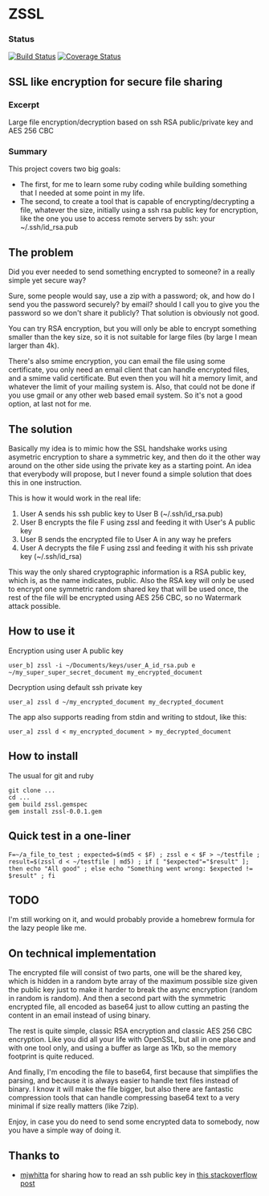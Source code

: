 # ZSSL

### Status
[![Build Status](https://travis-ci.org/pcarranza/zssl.png)](https://travis-ci.org/pcarranza/zssl)
[![Coverage Status](https://coveralls.io/repos/pcarranza/zssl/badge.png)](https://coveralls.io/r/pcarranza/zssl)

## SSL like encryption for secure file sharing

### Excerpt

Large file encryption/decryption based on ssh RSA public/private key and AES 256 CBC

### Summary

This project covers two big goals: 

* The first, for me to learn some ruby coding while building something that I needed at some point in my life. 
* The second, to create a tool that is capable of encrypting/decrypting a file, whatever the size, initially using a ssh rsa public key for encryption, like the one you use to access remote servers by ssh: your ~/.ssh/id_rsa.pub

## The problem

Did you ever needed to send something encrypted to someone? in a really simple yet secure way?

Sure, some people would say, use a zip with a password; ok, and how do I send you the password securely? by email? should I call you to give you the password so we don't share it publicly? That solution is obviously not good.

You can try RSA encryption, but you will only be able to encrypt something smaller than the key size, so it is not suitable for large files (by large I mean larger than 4k).

There's also smime encryption, you can email the file using some certificate, you only need an email client that can handle encrypted files, and a smime valid certificate. But even then you will hit a memory limit, and whatever the limit of your mailing system is.
Also, that could not be done if you use gmail or any other web based email system. So it's not a good option, at last not for me.

## The solution

Basically my idea is to mimic how the SSL handshake works using asymetric encryption to share a symmetric key, and then do it the other way around on the other side using the private key as a starting point. An idea that everybody will propose, but I never found a simple solution that does this in one instruction.

This is how it would work in the real life:

1. User A sends his ssh public key to User B (~/.ssh/id_rsa.pub)
2. User B encrypts the file F using zssl and feeding it with User's A public key
3. User B sends the encrypted file to User A in any way he prefers
4. User A decrypts the file F using zssl and feeding it with his ssh private key (~/.ssh/id_rsa)

This way the only shared cryptographic information is a RSA public key, which is, as the name indicates, public. Also the RSA key will only be used to encrypt one symmetric random shared key that will be used once, the rest of the file will be encrypted using AES 256 CBC, so no Watermark attack possible.

## How to use it

Encryption using user A public key

    user_b] zssl -i ~/Documents/keys/user_A_id_rsa.pub e ~/my_super_super_secret_document my_encrypted_document

Decryption using default ssh private key

    user_a] zssl d ~/my_encrypted_document my_decrypted_document

The app also supports reading from stdin and writing to stdout, like this:
    
    user_a] zssl d < my_encrypted_document > my_decrypted_document

## How to install

The usual for git and ruby

    git clone ...
    cd ...
    gem build zssl.gemspec
    gem install zssl-0.0.1.gem

## Quick test in a one-liner

`F=~/a_file_to_test ; expected=$(md5 < $F) ; zssl e < $F > ~/testfile ; result=$(zssl d < ~/testfile | md5) ; if [ "$expected"="$result" ]; then echo "All good" ; else echo "Something went wrong: $expected != $result" ; fi`

## TODO

I'm still working on it, and would probably provide a homebrew formula for the lazy people like me.

## On technical implementation

The encrypted file will consist of two parts, one will be the shared key, which is hidden in a random byte array of the maximum possible size given the public key just to make it harder to break the async encryption (random in random is random).
And then a second part with the symmetric encrypted file, all encoded as base64 just to allow cutting an pasting the content in an email instead of using binary.

The rest is quite simple, classic RSA encryption and classic AES 256 CBC encryption. Like you did all your life with OpenSSL, but all in one place and with one tool only, and using a buffer as large as 1Kb, so the memory footprint is quite reduced.

And finally, I'm encoding the file to base64, first because that simplifies the parsing, and because it is always easier to handle text files instead of binary. I know it will make the file bigger, but also there are fantastic compression tools that can handle compressing base64 text to a very minimal if size really matters (like 7zip).

Enjoy, in case you do need to send some encrypted data to somebody, now you have a simple way of doing it.

## Thanks to

* [mjwhitta](http://stackoverflow.com/users/1224550/mjwhitta) for sharing how to read an ssh public key in [this stackoverflow post](http://stackoverflow.com/questions/20751947/how-to-read-id-rsa-pub-into-ruby-bignum)
